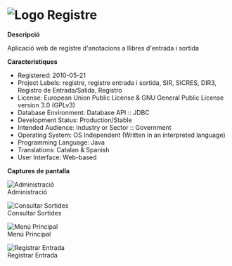 # ![Logo](https://raw.githubusercontent.com/GovernIB/registre/binaris/projectinfo_Attachments/icon.jpg) Registre


**Descripció**

Aplicació web de registre d'anotacions a llibres d'entrada i sortida

**Característiques**

* Registered: 2010-05-21 
* Project Labels: registre, registre entrada i sortida, SIR, SICRES, DIR3, Registro de Entrada/Salida, Registro
* License: European Union Public License & GNU General Public License version 3.0 (GPLv3)
* Database Environment: Database API :: JDBC
* Development Status: Production/Stable
* Intended Audience: Industry or Sector :: Government
* Operating System: OS Independent (Written in an interpreted language)
* Programming Language: Java
* Translations: Catalan & Spanish
* User Interface: Web-based

**Captures de pantalla**

![Administració](https://raw.githubusercontent.com/GovernIB/registre/binaris/projectinfo_Attachments/screenshots/314175.jpg)<br/>
Administració

![Consultar Sortides](https://raw.githubusercontent.com/GovernIB/registre/binaris/projectinfo_Attachments/screenshots/314173.jpg)<br/>
Consultar Sortides

![Menú Principal](https://raw.githubusercontent.com/GovernIB/registre/binaris/projectinfo_Attachments/screenshots/314169.jpg)<br/>
Menú Principal

![Registrar Entrada](https://raw.githubusercontent.com/GovernIB/registre/binaris/projectinfo_Attachments/screenshots/314171.jpg)<br/>
Registrar Entrada


